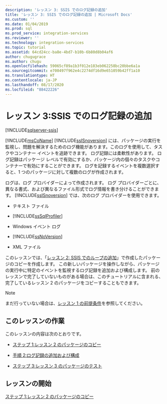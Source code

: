 ```yaml
---
description: 'レッスン 3: SSIS でのログ記録の追加'
title: 'レッスン 3: SSIS でのログ記録の追加 | Microsoft Docs'
ms.custom: ''
ms.date: 01/04/2019
ms.prod: sql
ms.prod_service: integration-services
ms.reviewer: ''
ms.technology: integration-services
ms.topic: tutorial
ms.assetid: 64cd24cc-ba8e-4bd7-b10b-6b80d8b04af6
author: chugugrace
ms.author: chugu
ms.openlocfilehash: 59065cf89a1b3f012e183eb062258bc20bbe6a1a
ms.sourcegitcommit: e700497f962e4c2274df16d9e651059b42ff1a10
ms.translationtype: HT
ms.contentlocale: ja-JP
ms.lasthandoff: 08/17/2020
ms.locfileid: "88422226"
---
```

# <a name="lesson-3-add-logging-with-ssis"></a>レッスン 3:SSIS でのログ記録の追加

[!INCLUDE[sqlserver-ssis](../includes/applies-to-version/sqlserver-ssis.md)]



[!INCLUDE[msCoName](../includes/msconame-md.md)] [!INCLUDE[ssISnoversion](../includes/ssisnoversion-md.md)] には、パッケージの実行を監視し、問題を解決するためのログ機能があります。このログを使用して、タスクやコンテナー イベントを追跡できます。 ログ記録には柔軟性があります。 ログ記録はパッケージ レベルで有効にするか、パッケージ内の個々のタスクやコンテナーで有効にすることができます。 ログを記録するイベントを複数選択すると、1 つのパッケージに対して複数のログが作成されます。  
  
ログは、ログ プロバイダーによって作成されます。 ログ プロバイダーごとに、異なる書式、および異なるファイル形式でログ情報を書き分けることができます。 [!INCLUDE[ssISnoversion](../includes/ssisnoversion-md.md)] では、次のログ プロバイダーを使用できます。  
  
-   テキスト ファイル  
  
-   [!INCLUDE[ssSqlProfiler](../includes/sssqlprofiler-md.md)]  
  
-   Windows イベント ログ  
  
-   [!INCLUDE[ssNoVersion](../includes/ssnoversion-md.md)]  
  
-   XML ファイル  
  
このレッスンでは、「[レッスン 2: SSIS でのループの追加](../integration-services/lesson-2-adding-looping-with-ssis.md)」で作成したパッケージのコピーを作成します。 この新しいパッケージを操作しながら、パッケージの実行中に特定のイベントを監視するログ記録を追加および構成します。 前のレッスンで完了していないものがある場合は、このチュートリアルに含まれる、完了しているレッスン 2 のパッケージをコピーすることもできます。  

> [!NOTE]
> まだ行っていない場合は、[レッスン 1 の前提条件](../integration-services/lesson-1-create-a-project-and-basic-package-with-ssis.md#prerequisites)を参照してください。

## <a name="lesson-tasks"></a>このレッスンの作業  
このレッスンの内容は次のとおりです。  
  
-   [ステップ 1:レッスン 2 のパッケージのコピー](../integration-services/lesson-3-1-copying-the-lesson-2-package.md)  
  
-   [手順 2:ログ記録の追加および構成](../integration-services/lesson-3-2-adding-and-configuring-logging.md)  
  
-   [ステップ 3:レッスン 3 のパッケージのテスト](../integration-services/lesson-3-3-testing-the-lesson-3-tutorial-package.md)  
  
## <a name="start-the-lesson"></a>レッスンの開始  
[ステップ 1:レッスン 2 のパッケージのコピー](../integration-services/lesson-3-1-copying-the-lesson-2-package.md)  
  
